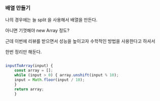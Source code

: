 ### 배열 만들기

나의 경우에는 늘 split 을 사용해서 배열을 만든다.

아니면 기껏해야 new Array 정도?

근데 이번에 리뷰를 받으면서 성능을 높이고자 수학적인 방법을 사용한다고 하셔서

한번 정리만 해둔다.

```js

inputToArray(input) {
    const array = [];
    while (input > 0) { array.unshift(input % 10);
    input = Math.floor(input / 10);
    }
    return array;
    }

```
